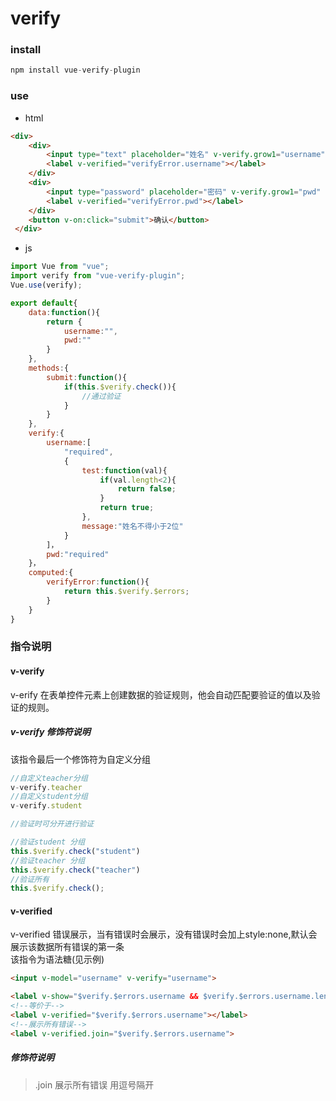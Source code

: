 # verify

### install 
```js
npm install vue-verify-plugin
```

### use
- html
```html
<div>
    <div>
        <input type="text" placeholder="姓名" v-verify.grow1="username" v-model="username"/>
        <label v-verified="verifyError.username"></label>
    </div>
    <div>
        <input type="password" placeholder="密码" v-verify.grow1="pwd" v-model="pwd"/>
        <label v-verified="verifyError.pwd"></label>
    </div>
    <button v-on:click="submit">确认</button>
 </div>
```
- js
```js
import Vue from "vue";
import verify from "vue-verify-plugin";
Vue.use(verify);

export default{
    data:function(){
        return {
            username:"",
            pwd:""
        }
    },
    methods:{
        submit:function(){
            if(this.$verify.check()){
                //通过验证    
            }
        }
    },
    verify:{
        username:[
            "required",
            {
                test:function(val){
                    if(val.length<2){
                        return false;
                    }
                    return true;
                },
                message:"姓名不得小于2位"
            }
        ]，
        pwd:"required"
    }，
    computed:{
        verifyError:function(){
            return this.$verify.$errors;
        }
    }
}
```

### 指令说明

#### v-verify
v-erify 在表单控件元素上创建数据的验证规则，他会自动匹配要验证的值以及验证的规则。

##### v-verify 修饰符说明
该指令最后一个修饰符为自定义分组  
```js
//自定义teacher分组
v-verify.teacher
//自定义student分组
v-verify.student

//验证时可分开进行验证  

//验证student 分组
this.$verify.check("student")
//验证teacher 分组
this.$verify.check("teacher")
//验证所有
this.$verify.check();
```

#### v-verified
v-verified 错误展示，当有错误时会展示，没有错误时会加上style:none,默认会展示该数据所有错误的第一条  
该指令为语法糖(见示例)

```html
<input v-model="username" v-verify="username">

<label v-show="$verify.$errors.username && $verify.$errors.username.length" v-text="$verify.$errors.username[0]"></label>
<!--等价于-->
<label v-verified="$verify.$errors.username"></label>
<!--展示所有错误-->
<label v-verified.join="$verify.$errors.username">
```

##### 修饰符说明
> .join 展示所有错误 用逗号隔开








